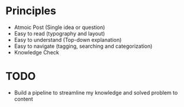 # Principles

- Atmoic Post (Single idea or question)
- Easy to read (typography and layout)
- Easy to understand (Top-down explanation)
- Easy to navigate (tagging, searching and categorization)
- Knowledge Check

# TODO

- Build a pipeline to streamline my knowledge and solved problem to content
